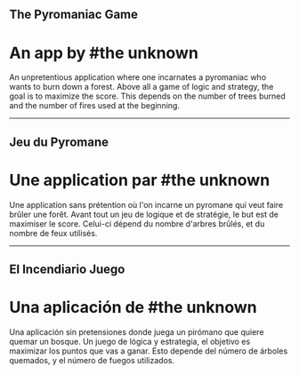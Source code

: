 ## The Pyromaniac Game
# An app by #the unknown
An unpretentious application where one incarnates a pyromaniac who wants to burn down a forest. Above all a game of logic and strategy, the goal is to maximize the score. This depends on the number of trees burned and the number of fires used at the beginning.

---

## Jeu du Pyromane
# Une application par #the unknown
Une application sans prétention où l'on incarne un pyromane qui veut faire brûler une forêt. Avant tout un jeu de logique et de stratégie, le but est de maximiser le score. Celui-ci dépend du nombre d'arbres brûlés, et du nombre de feux utilisés.

---

## El Incendiario Juego
# Una aplicación de #the unknown
Una aplicación sin pretensiones donde juega un pirómano que quiere quemar un bosque. Un juego de lógica y estrategia, el objetivo es maximizar los puntos que vas a ganar. Esto depende del número de árboles quemados, y el número de fuegos utilizados.
